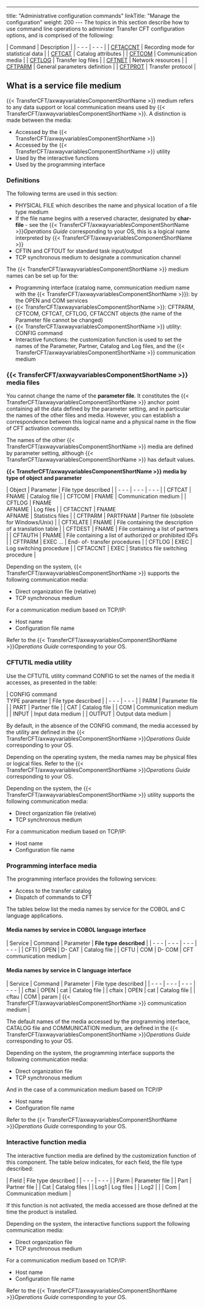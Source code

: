---
title: "Administrative configuration commands"
linkTitle: "Manage the configuration"
weight: 200
--- The topics in this section describe how to use command line operations to administer Transfer CFT configuration options, and is comprised of the following:

| Command  | Description  |
| - - - | - - - |
| [CFTACCNT](cftaccnt_concepts)  | Recording mode for statistical data  |
| [CFTCAT](catalog_parameter_concepts)  | Catalog attributes  |
| [CFTCOM](communication_media_concepts)  | Communication media  |
| [CFTLOG](../../c_intro_userinterfaces/web_copilot_ui/conf_intro/cftlog)  | Transfer log files  |
| [CFTNET](network_resource_concepts)  | Network resources  |
| [CFTPARM](cftparm_general_parameters)  | General parameters definition  |
| [CFTPROT](transfer_protocol_concepts)  | Transfer protocol  |

## What is a service file medium

{{< TransferCFT/axwayvariablesComponentShortName  >}} medium refers to any data support or local communication
means used by {{< TransferCFT/axwayvariablesComponentShortName  >}}. A distinction is made between the media:

- Accessed by the
    {{< TransferCFT/axwayvariablesComponentShortName >}}
- Accessed by the
    {{< TransferCFT/axwayvariablesComponentShortName >}} utility
- Used by the interactive
    functions
- Used by the programming
    interface

### Definitions

The following terms are used in this section:

- PHYSICAL FILE which
    describes the name and physical location of a file type medium
- If the file name
    begins with a reserved character, designated by ****char- file**** - see the {{< TransferCFT/axwayvariablesComponentShortName >}}*Operations Guide* corresponding to your OS,
    this is a logical name interpreted by {{< TransferCFT/axwayvariablesComponentShortName >}}
- CFTIN and CFTOUT
    for standard task input/output
- TCP synchronous
    medium to designate a communication channel

The {{< TransferCFT/axwayvariablesComponentShortName  >}} medium names can be set up for the:

- Programming interface
    (catalog name, communication medium name with the {{< TransferCFT/axwayvariablesComponentShortName >}}):
    by the OPEN and COM services
- {{< TransferCFT/axwayvariablesComponentShortName >}}:
    CFTPARM, CFTCOM, CFTCAT, CFTLOG, CFTACCNT objects (the name of the Parameter
    file cannot be changed)
- {{< TransferCFT/axwayvariablesComponentShortName >}} utility:
    CONFIG command
- Interactive functions:
    the customization function is used to set the names of the Parameter,
    Partner, Catalog and Log files, and the {{< TransferCFT/axwayvariablesComponentShortName >}} communication medium

<span id="CFT_monitor_media"></span>

### {{< TransferCFT/axwayvariablesComponentShortName  >}} media files

You cannot change the name of the **parameter
file**. It constitutes the {{< TransferCFT/axwayvariablesComponentShortName  >}} anchor point containing all the data
defined by the parameter setting, and in particular the names of the other
files and media. However, you can establish a correspondence between this
logical name and a physical name in the flow of CFT activation commands.

The names of the other {{< TransferCFT/axwayvariablesComponentShortName  >}} media are defined by parameter setting,
although {{< TransferCFT/axwayvariablesComponentShortName  >}} has default values.

****{{< TransferCFT/axwayvariablesComponentShortName  >}}
media by type of object and parameter****

| Object  | Parameter  | File type described  |
| - - - | - - - | - - - |
| CFTCAT  | FNAME  | Catalog file  |
| CFTCOM  | FNAME  | Communication medium  |
| CFTLOG  | FNAME<br /> AFNAME  | Log files  |
| CFTACCNT  | FNAME<br /> AFNAME  | Statistics files  |
| CFTPARM  | PARTFNAM  | Partner file (obsolete for Windows/Unix) |
| CFTXLATE  | FNAME  | File containing the description of a translation table  |
| CFTDEST  | FNAME  | File containing a list of partners  |
| CFTAUTH  | FNAME  | File containing a list of authorized or prohibited IDFs  |
| CFTPARM  | EXEC ...  | End- of- transfer procedures  |
| CFTLOG  | EXEC  | Log switching procedure  |
| CFTACCNT  | EXEC  | Statistics file switching procedure  |

Depending on the system, {{< TransferCFT/axwayvariablesComponentShortName  >}} supports the following communication
media:

- Direct organization
    file (relative)
- TCP synchronous
    medium

For a communication medium based on TCP/IP:

- Host name
- Configuration file
    name

Refer to the {{< TransferCFT/axwayvariablesComponentShortName  >}}*Operations Guide* corresponding
to your OS.

<span id="Utility_media__CFTUTIL"></span>

### CFTUTIL media utility

Use the CFTUTIL utility command CONFIG to set the names of the media
it accesses, as presented in the table:

| CONFIG command<br/> TYPE parameter | File type described  |
| - - - | - - - |
| PARM  | Parameter file  |
| PART  | Partner file  |
| CAT  | Catalog file  |
| COM  | Communication medium  |
| INPUT  | Input data medium  |
| OUTPUT  | Output data medium  |

By default, in the absence of the CONFIG command, the media accessed
by the utility are defined in the {{< TransferCFT/axwayvariablesComponentShortName  >}}*Operations Guide*
corresponding to your OS.

Depending on the operating system, the media names may be physical files
or logical files. Refer to the {{< TransferCFT/axwayvariablesComponentShortName  >}}*Operations Guide* corresponding
to your OS.

Depending on the system, the {{< TransferCFT/axwayvariablesComponentShortName  >}} utility supports the following
communication media:

- Direct organization
    file (relative)
- TCP synchronous
    medium

For a communication medium based on TCP/IP:

- Host name
- Configuration file
    name

<span id="Programming_interface_media"></span>

### Programming interface media

The programming interface provides the following services:

- Access to the transfer
    catalog
- Dispatch of commands
    to CFT

The tables below list the media names by service for the COBOL and C
language applications.

#### **Media names by service in COBOL language interface**

| Service  | Command  | Parameter  | **File type described**  |
| - - - | - - - | - - - | - - - |
| CFTI  | OPEN  | D- CAT  | Catalog file  |
| CFTU  | COM  | D- COM  | CFT communication medium  |

#### **Media names by service in C language interface**

| Service  | Command  | Parameter  | File type described  |
| - - - | - - - | - - - | - - - |
| cftai  | OPEN  | cat  | Catalog file  |
| cftaix  | OPEN  | cat  | Catalog file  |
| cftau  | COM  | param  | {{< TransferCFT/axwayvariablesComponentShortName  >}} communication medium  |

The default names of the media accessed by the programming interface,
CATALOG file and COMMUNICATION medium, are defined in the {{< TransferCFT/axwayvariablesComponentShortName  >}}*Operations Guide* corresponding to your OS.

Depending on the system, the programming interface supports the following
communication media:

- Direct organization
    file
- TCP synchronous
    medium

And in the case of a communication medium based on TCP/IP

- Host name
- Configuration file
    name

Refer to the {{< TransferCFT/axwayvariablesComponentShortName  >}}*Operations Guide* corresponding to your
OS.

<span id="Interactive_function_media"></span>

### Interactive function media

The interactive function media are defined by the customization function
of this component. The table below indicates, for each field, the file
type described:

| Field  | File type described  |
| - - - | - - - |
| Parm  | Parameter file  |
| Part  | Partner file  |
| Cat  | Catalog files  |
| Log1  | Log files  |
| Log2  |   |
| Com  | Communication medium  |

If this function is not activated, the media accessed are those defined
at the time the product is installed.

Depending on the system, the interactive functions support the following
communication media:

- Direct organization
    file
- TCP synchronous
    medium

For a communication medium based on TCP/IP:

- Host name
- Configuration file
    name

Refer to the {{< TransferCFT/axwayvariablesComponentShortName  >}}*Operations Guide* corresponding to your
OS.
